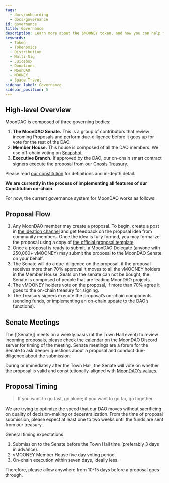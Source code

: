 ```yaml
---
tags:
  - docs/onboarding
  - docs/governance
id: governance
title: Governance
description: Learn more about the $MOONEY token, and how you can help fund the decentralization of space travel.
keywords:
  - Token
  - Tokenomics
  - Distribution
  - Multi-Sig
  - Juicebox
  - Donations
  - MoonDAO
  - MOONEY
  - Space Travel
sidebar_label: Governance
sidebar_position: 5
---
```

## High-level Overview
MoonDAO is composed of three governing bodies:
1. **The MoonDAO Senate.** This is a group of contributors that review incoming Proposals and perform due-diligence before it goes up for vote for the rest of the DAO.
2. **Member House.** This house is composed of all the DAO members. We use off-chain voting on [Snapshot](https://snapshot.org/#/tomoondao.eth).
3. **Executive Branch.** If approved by the DAO, our on-chain smart contract signers execute the proposal from our [Gnosis Treasury](https://gnosis-safe.io/app/eth:0xce4a1E86a5c47CD677338f53DA22A91d85cab2c9/balances).

Please read [our constitution](Constitution.md) for definitions and in-depth detail. 

**We are currently in the process of implementing all features of our Constitution on-chain.**

For now, the current governance system for MoonDAO works as follows:

## Proposal Flow

1. Any MoonDAO member may create a proposal. To begin, create a post in [the ideation channel](https://discord.com/channels/914720248140279868/1027658256706961509) and get feedback on the proposal idea from community members. Once the idea is fully formed, you may formalize the proposal using a copy of [the official proposal template](https://docs.google.com/document/d/1p8rV9RlvFk6nAJzWh-tvroyPvasjjrvgKpyX8ibGX3I/edit?usp=sharing)
2. Once a proposal is ready to submit, a MoonDAO Delegate (anyone with 250,000+ vMOONEY) may submit the proposal to the MoonDAO Senate on your behalf.
3. The Senate will do a due-diligence on the proposal, if the proposal receives more than 70% approval it moves to all the vMOONEY holders in the Member House. Seats on the senate can not be bought, the Senate is composed of people that are leading MoonDAO projects.
4. The vMOONEY holders vote on the proposal, if more than 70% agree it goes to the on-chain treasury for signing.
5. The Treasury signers execute the proposal’s on-chain components (sending funds, or implementing an on-chain update to the DAO’s functions).


## Senate Meetings

The [[Senate]] meets on a weekly basis (at the Town Hall event) to review incoming proposals, please check [the calendar](https://discord.com/channels/914720248140279868/923068372428660736) on the MoonDAO Discord server for timing of the meeting. Senate meetings are a forum for the Senate to ask deeper questions about a proposal and conduct due-diligence about the submission.

During or immediately after the Town Hall, the Senate will vote on whether the proposal is valid and constitutionally-aligned with [MoonDAO's values](https://publish.obsidian.md/moondao/MoonDAO/docs/Values).

## Proposal Timing

> If you want to go fast, go alone; if you want to go far, go together. 

We are trying to optimize the speed that our DAO moves without sacrificing on quality of decision-making or decentralization. From the time of proposal submission, please expect at least one to two weeks until the funds are sent from our treasury.

General timing expectations:

1. Submission to the Senate before the Town Hall time (preferably 3 days in advance).
2. vMOONEY Member House five day voting period.
4. On-chain execution within seven days, ideally less.

Therefore, please allow anywhere from 10-15 days before a proposal goes through.
